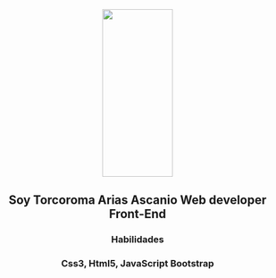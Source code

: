 <!DOCTYPE html>
<html lang="en">
<head>
    <meta charset="UTF-8">
    <meta http-equiv="X-UA-Compatible" content="IE=edge">
    <meta name="viewport" content="width=device-width, initial-scale=1.0">
  
</head>
<body>
      <div   align="center" >
    <img align="center" src="https://www.actualiza.es/wp-content/uploads/2021/09/bitxilore-floristas.jpg" width="50%"   height="300vh" >
      <h2  align="center">Soy Torcoroma Arias Ascanio  Web developer Front-End</h2>
          <div>
                      <h3></h3>
            <h3>Habilidades</h3>
    <h3>Css3, Html5, JavaScript Bootstrap</h3></div>
    </div>
  
</body>
</html>


